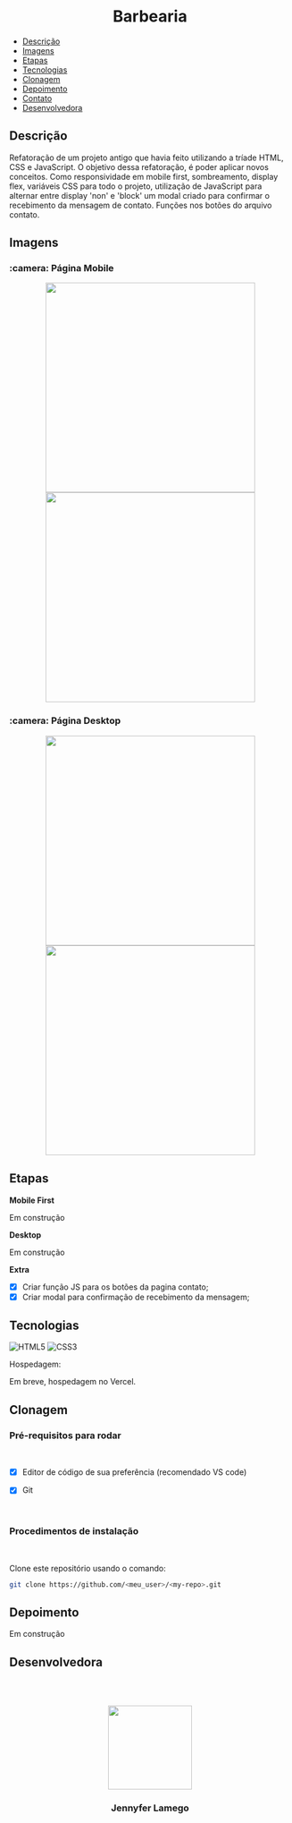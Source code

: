 # <h1 align = "center">Barbearia</h1>

 - [Descrição](#descrição)
 - [Imagens](#imagens)
 - [Etapas](#etapas)
 - [Tecnologias](#tecnologias)
 - [Clonagem](#clonagem)
 - [Depoimento](#depoimento)
 - [Contato](#contato)
 - [Desenvolvedora](#desenvolvedora)

## Descrição

 Refatoração de um projeto antigo que havia feito utilizando a tríade HTML, CSS e JavaScript. O objetivo dessa refatoração, é poder aplicar novos conceitos. Como responsividade em mobile first, sombreamento, display flex, variáveis CSS para todo o projeto, utilização de JavaScript para alternar entre display 'non' e 'block' um modal criado para confirmar o recebimento da mensagem de contato. Funções nos botões do arquivo contato. 


## Imagens

<h3> :camera: Página Mobile</h3>

<div align="center">
<img  src = "" width = "375px"/>
<img  src = "" width = "375px"/>
</div>

<h3> :camera: Página Desktop</h3>
<div align="center">
<img  src = "" width = "375px"/>
<img  src = "" width = "375px"/>
</div>

## Etapas

**Mobile First**
 
 Em construção

**Desktop**

Em construção

**Extra**

 - [x] Criar função JS para os botões da pagina contato;
 - [x] Criar modal para confirmação de recebimento da mensagem;
 
## Tecnologias

 ![HTML5](https://img.shields.io/badge/html5-%23E34F26.svg?style=for-the-badge&logo=html5&logoColor=white) ![CSS3](https://img.shields.io/badge/css3-%231572B6.svg?style=for-the-badge&logo=css3&logoColor=white)
 
Hospedagem:

Em breve, hospedagem no Vercel.


 ## Clonagem

 ### Pré-requisitos para rodar <a name="id05"></a>

<br />

- [x] Editor de código de sua preferência (recomendado VS code)
- [x] Git


<br />

### Procedimentos de instalação <a name="id06"></a>

<br />

Clone este repositório usando o comando:

```bash
git clone https://github.com/<meu_user>/<my-repo>.git
```

 
## Depoimento

Em construção
 


## Desenvolvedora

<br><br>
<div align="center">
<img  src = "https://user-images.githubusercontent.com/97410860/212765655-361def29-f259-48d1-af01-36bd93380510.jpg" width = "150px"/>
<h3>Jennyfer Lamego</h3>
</div>
